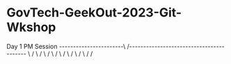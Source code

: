 # GovTech-GeekOut-2023-Git-Wkshop
Day 1 PM Session 
-----------------------\                  /-----------------------------------------
                        \                /
                         \              /
                          \            /
                           \          /
                            \        /
                             \      /
                              \    /
                               \  /
                                \/

